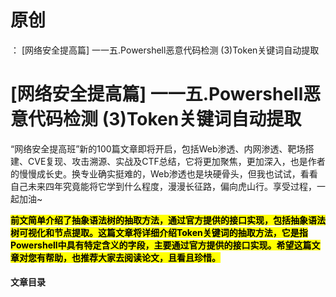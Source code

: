 # 原创
：  [网络安全提高篇] 一一五.Powershell恶意代码检测 (3)Token关键词自动提取

# [网络安全提高篇] 一一五.Powershell恶意代码检测 (3)Token关键词自动提取

“网络安全提高班”新的100篇文章即将开启，包括Web渗透、内网渗透、靶场搭建、CVE复现、攻击溯源、实战及CTF总结，它将更加聚焦，更加深入，也是作者的慢慢成长史。换专业确实挺难的，Web渗透也是块硬骨头，但我也试试，看看自己未来四年究竟能将它学到什么程度，漫漫长征路，偏向虎山行。享受过程，一起加油~

<mark>**前文简单介绍了抽象语法树的抽取方法，通过官方提供的接口实现，包括抽象语法树可视化和节点提取。这篇文章将详细介绍Token关键词的抽取方法，它是指Powershell中具有特定含义的字段，主要通过官方提供的接口实现。希望这篇文章对您有帮助，也推荐大家去阅读论文，且看且珍惜。**</mark>

#### 文章目录
